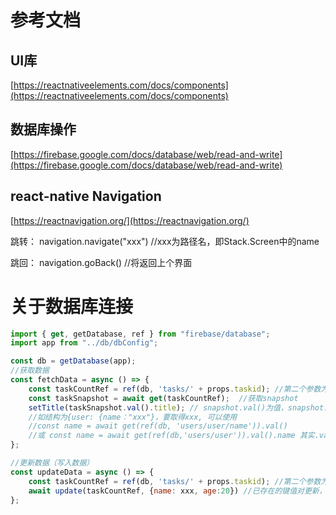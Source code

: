 # 参考文档

## UI库

[https://reactnativeelements.com/docs/components](https://reactnativeelements.com/docs/components)

## 数据库操作

[https://firebase.google.com/docs/database/web/read-and-write](https://firebase.google.com/docs/database/web/read-and-write)

## react-native Navigation
[https://reactnavigation.org/](https://reactnavigation.org/)

跳转： navigation.navigate("xxx") //xxx为路径名，即Stack.Screen中的name

跳回： navigation.goBack() //将返回上个界面

# 关于数据库连接

```javascript
import { get, getDatabase, ref } from "firebase/database";
import app from "../db/dbConfig";

const db = getDatabase(app);
//获取数据
const fetchData = async () => {
	const taskCountRef = ref(db, 'tasks/' + props.taskid); //第二个参数为路径名，如'user/'+phone，等
    const taskSnapshot = await get(taskCountRef);  //获取snapshot
	setTitle(taskSnapshot.val().title); // snapshot.val()为值，snapshot.key为键
    //如结构为{user: {name："xxx"}，要取得xxx, 可以使用
    //const name = await get(ref(db, 'users/user/name')).val()
    //或 const name = await get(ref(db,'users/user')).val().name 其实.val()取到的是一个对象
};

//更新数据（写入数据）
const updateData = async () => {
	const taskCountRef = ref(db, 'tasks/' + props.taskid); //第二个参数为路径名，如'user/'+phone，等
    await update(taskCountRef, {name: xxx, age:20}) //已存在的键值对更新，不存在的键值对添加
};
```

